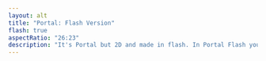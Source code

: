 ```yaml
---
layout: alt
title: "Portal: Flash Version"
flash: true
aspectRatio: "26:23"
description: "It's Portal but 2D and made in flash. In Portal Flash you have to solve a series of puzzles based on the portal gun use q and e to shoot portals. :)"
---
```

